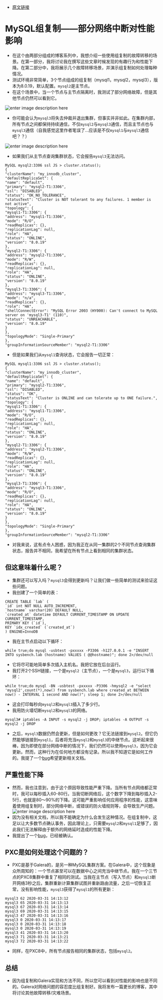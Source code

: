 - [原文链接](https://www.percona.com/blog/2020/04/21/mysql-group-replication-partial-network-failure-performance-impact/)


# MySQL组复制——部分网络中断对性能影响
- 在这个由两部分组成的博客系列中，我想介绍一些使用组复制的故障转移的场景。在第一部分，我将讨论我在撰写这些文章时候发现的有趣行为和性能下降。在第二部分中，我将展示几个故障转移场景，并演示组复制如何处理每种情况。
- 测试环境非常简单，3个节点组成的组复制（mysql1，mysql2，mysql3），版本为8.0.19，默认配置。`mysql2`是主节点。
- 在这个场景中，当一个节点与主节点隔离时，我测试了部分网络故障，但是其他节点仍然可以看到它。

![enter image description here](https://www.percona.com/blog/wp-content/uploads/2020/03/GR1.png)
- 你可能会认为`mysql3`将失去仲裁并退出集群，但事实并非如此。在集群内部，所有节点之间都保持持续通信，不仅`mysql2`与`mysql3`通信，而且主节点也与`mysql3`通信（自我感觉这里作者笔误了...应该是不仅`mysql1`与`mysql3`通信吧？？）

![enter image description here](https://www.percona.com/blog/wp-content/uploads/2020/03/GR2.png)
- 如果我们从主节点查询集群状态，它会报告`mysql3`无法访问。
```
MySQL mysql2:3306 ssl JS > cluster.status();
{
"clusterName": "my_innodb_cluster",
"defaultReplicaSet": {
"name": "default",
"primary": "mysql2-T1:3306",
"ssl": "DISABLED",
"status": "OK_NO_TOLERANCE",
"statusText": "Cluster is NOT tolerant to any failures. 1 member is not active",
"topology": {
"mysql1-T1:3306": {
"address": "mysql1-T1:3306",
"mode": "R/O",
"readReplicas": {},
"replicationLag": null,
"role": "HA",
"status": "ONLINE",
"version": "8.0.19"
},
"mysql2-T1:3306": {
"address": "mysql2-T1:3306",
"mode": "R/W",
"readReplicas": {},
"replicationLag": null,
"role": "HA",
"status": "ONLINE",
"version": "8.0.19"
},
"mysql3-T1:3306": {
"address": "mysql3-T1:3306",
"mode": "n/a",
"readReplicas": {},
"role": "HA",
"shellConnectError": "MySQL Error 2003 (HY000): Can't connect to MySQL server on 'mysql3-T1' (110)",
"status": "UNREACHABLE",
"version": "8.0.19"
}
},
"topologyMode": "Single-Primary"
},
"groupInformationSourceMember": "mysql2-T1:3306"
```

- 但是如果我们从`mysql1`查询状态，它会报告一切正常：
```
MySQL mysql1:3306 ssl JS > cluster.status();
{
"clusterName": "my_innodb_cluster",
"defaultReplicaSet": {
"name": "default",
"primary": "mysql2-T1:3306",
"ssl": "DISABLED",
"status": "OK",
"statusText": "Cluster is ONLINE and can tolerate up to ONE failure.",
"topology": {
"mysql1-T1:3306": {
"address": "mysql1-T1:3306",
"mode": "R/O",
"readReplicas": {},
"replicationLag": null,
"role": "HA",
"status": "ONLINE",
"version": "8.0.19"
},
"mysql2-T1:3306": {
"address": "mysql2-T1:3306",
"mode": "R/W",
"readReplicas": {},
"replicationLag": null,
"role": "HA",
"status": "ONLINE",
"version": "8.0.19"
},
"mysql3-T1:3306": {
"address": "mysql3-T1:3306",
"mode": "R/O",
"readReplicas": {},
"replicationLag": null,
"role": "HA",
"status": "ONLINE",
"version": "8.0.19"
}
},
"topologyMode": "Single-Primary"
},
"groupInformationSourceMember": "mysql2-T1:3306"
```
- 对我来说，这有点令人困惑，因为我正在从同一集群的2个不同节点查询集群状态，报告并不相同，我希望在所有节点上看到相同的集群状态。

## 但这意味着什么呢？
- 集群还可以写入吗？`mysql3`会得到更新吗？让我们做一些简单的测试来验证这些问题。
- 我创建了一个简单的表：
```
CREATE TABLE `lab` (
`id` int NOT NULL AUTO_INCREMENT,
`hostname` varchar(20) DEFAULT NULL,
`created_at` datetime DEFAULT CURRENT_TIMESTAMP ON UPDATE CURRENT_TIMESTAMP,
PRIMARY KEY (`id`),
KEY `idx_created` (`created_at`)
) ENGINE=InnoDB
```
- 我在主节点启动以下循环：
```
while true;do mysql -usbtest -pxxxxx -P3306 -h127.0.0.1 -e "INSERT INTO sysbench.lab (hostname) VALUES ( @@hostname)"; done 2>/dev/null
```
- 它将尽可能地简单多次插入主机名。我把它放在后台运行。
- 我打开2个SSH链接，一个是`mysql2`（主节点），一个是`mysql3`，运行以下循环：
```
while true;do mysql -BN -usbtest -pxxxxx -P3306 -hmysql2 -e "select 'mysql2',count(*),now() from sysbench.lab where created_at BETWEEN now() - INTERVAL 1 second AND now()"; sleep 1; done 2>/dev/null
```
- 这会打印每秒向`mysql2`和`mysql3`插入了多少行。
- 我用防火墙切断`mysql2`和`mysql3`的网络。
```
mysql3# iptables -A INPUT -s mysql2 -j DROP; iptables -A OUTPUT -s mysql2 -j DROP
```
- 之后，`mysql3`数据仍然会更新，但是如何更改？它无法链接到`mysql2`。但它仍然能够链接到`mysql1`，后者将充当`mysql2`和`mysql3`的中继节点。这听起来很棒，因为即使在部分网络中断的情况下，我们仍然可以使用`mysql3`，因为它会更新。然而，这种行为在任何地方都没有记录。所以我不知道它是如何工作的。我提了一个[bug](https://bugs.mysql.com/bug.php?id=99132)希望更新相关文档。

## 严重性能下降
- 然而，我也注意到，由于这个原因导致性能严重下降。当所有节点网络都正常时，我可以每秒插入60-80行。当我切断网络后，这个数字下降到每秒插入2-5行，也就是80～90%的下降。这可能严重影响任何应用程序的性能，这意味着使用组复制时，部分网络中断，或错误的防火墙规则等，会导致生产问题。
![enter image description here](https://www.percona.com/blog/wp-content/uploads/2020/04/UghjSBIJoL.gif)
- 因为没有相关文档，所以我不能确定为什么会发生这种情况。在组复制中，这足以让大多数节点确认事务，因此理论上，只需要`mysql2`和`mysql1`足够了，因此我们无法解释由于额外的网络延时造成的性能下降。
- 我提出了一个[bug](https://bugs.mysql.com/bug.php?id=99133)，已经被确认。

## PXC是如何处理这个问题的？
- PXC是基于Galera的，是另一种MySQL集群方案。在Galera中，这个现象是众所周知的：一个节点甚至可以在数据中心之间充当中继节点。我在一个三节点的PXC8集群中重复了相同的测试。当我在主节点（写入节点）和`mysql3`断开网络3秒之后，集群重新计算集群试图并重新路由流量，之后一切恢复正常，没有影响性能，`mysql3`获得了`mysql1`的所有更新：
```
mysql3 62 2020-03-31 14:13:12
mysql3 65 2020-03-31 14:13:13
mysql3 67 2020-03-31 14:13:14
mysql3 69 2020-03-31 14:13:15
mysql3 47 2020-03-31 14:13:16
mysql3 0 2020-03-31 14:13:17
mysql3 0 2020-03-31 14:13:18
mysql3 0 2020-03-31 14:13:19
mysql3 41 2020-03-31 14:13:20
mysql3 71 2020-03-31 14:13:21
mysql3 72 2020-03-31 14:13:22
```
- 同样，在PXC8中，所有节点报告相同的集群状态，包括`mysql2`。

## 总结
- 因为组复制和Galera实现和方法不同，所以您可以看到对性能的影响也是不同的。Galera对网络问题的容忍度比组复制好。我将发布一篇更长的博客，其中将讨论其他故障转移/灾难场景。
